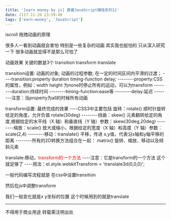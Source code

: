```yaml
---
title: '[earn money by js] 靠着JavaScript赚钱系列11'
date: 2117-11-26 23:59:49
tags: ['earn-money', 'JavaScript']
---
```

iscroll 拖拽动画的原理

很多人一看到动画就会害怕 特别是一些复杂的动画
其实我也挺怕的
只从深入研究一下 很多动画就显得不是那么可怕了

动画效果 关键的数是3个 transition transform translate

transition设置: 动画的对象; 动画的过程参数; 在一定的时间区间内平滑的过渡；
----transition:property duration timing-function delay;
--------property:CSS的属性，例如：width height 为none时停止所有的运动，可以为transform
--------duration:持续时间
--------timing-function:ease等
--------delay:延迟
--------注意：当property为all的时候所有动画

transform设置: 最终完成的效果
----CSS3中主要包括 旋转：rotate() 顺时针旋转给定的角度，允许负值 rotate(30deg)
--------扭曲：skew() 元素翻转给定的角度,根据给定的水平线（X 轴）和垂直线（Y 轴）参数：skew(30deg,20deg)
--------缩放：scale() 放大或缩小，根据给定的宽度（X 轴）和高度（Y 轴）参数： scale(2,4)
--------移动：translate() 平移，传进 x,y值，代表沿x轴和y轴平移的距离
--------所有的2D转换方法组合在一起： matrix()  旋转、缩放、移动以及倾斜元素
 
translate:移动，<font color="red">transform的一个方法</font>
----注意：它是transform的一个方法 这个就足够了
----用法：el.style.webkitTransform = 'translate3d(0,0,0)';


一般代码编写流程就是
在css中设置transition

然后在js中调整transform

我们一般变化就是x y坐标的位置 这个时候用到的就是translate

----------------
不得用于商业用途 转载需注明出处


